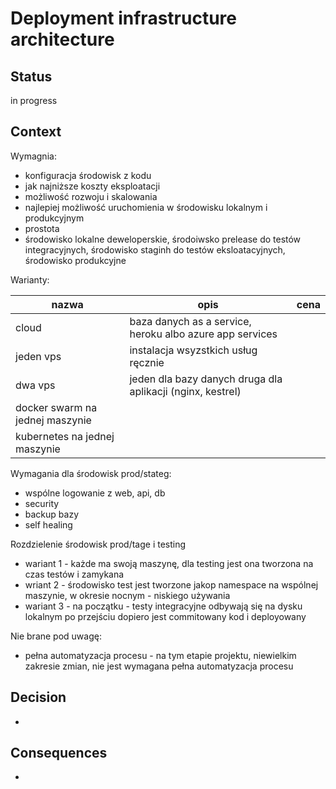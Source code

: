 # Deployment infrastructure architecture


## Status

in progress

## Context

Wymagnia:
- konfiguracja środowisk z kodu
- jak najniższe koszty eksploatacji
- możliwość rozwoju i skalowania
- najlepiej możliwość uruchomienia w środowisku lokalnym i produkcyjnym
- prostota
- środowisko lokalne deweloperskie, środoiwsko prelease do testów integracyjnych, środowisko staginh do testów eksloatacyjnych, środowisko produkcyjne


Warianty:

|nazwa|opis|cena|
|---|---|---|
|cloud | baza danych as a service, heroku albo azure app services |
|jeden vps| instalacja wsyzstkich usług ręcznie |
|dwa vps | jeden dla bazy danych druga dla aplikacji (nginx, kestrel)|
|docker swarm na jednej maszynie| |
|kubernetes na jednej maszynie | |


Wymagania dla środowisk prod/stateg:
- wspólne logowanie z web, api, db
- security
- backup bazy
- self healing

Rozdzielenie środowisk prod/tage i testing
- wariant 1 - każde ma swoją maszynę, dla testing jest ona tworzona na czas testów i zamykana
- wriant 2 - środowisko test jest tworzone jakop namespace na wspólnej maszynie, w okresie nocnym - niskiego używania
- wariant 3 - na początku - testy integracyjne odbywają się na dysku lokalnym po przejściu dopiero jest commitowany kod i deployowany


Nie brane pod uwagę:
- pełna automatyzacja procesu - na tym etapie projektu, niewielkim zakresie zmian, nie jest wymagana pełna automatyzacja procesu

## Decision

- 

## Consequences

- 
